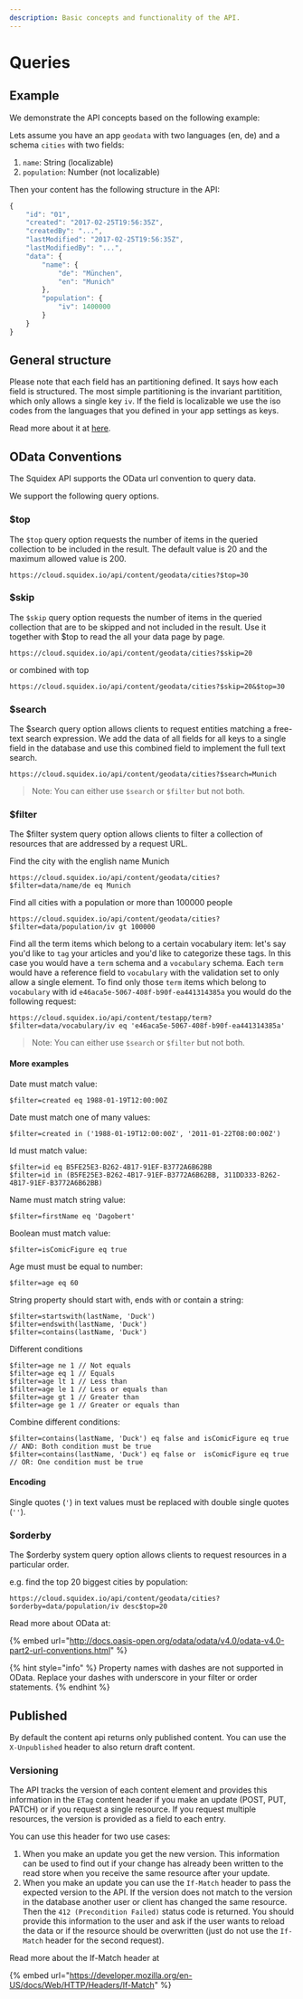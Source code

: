 ```yaml
---
description: Basic concepts and functionality of the API.
---
```


# Queries

## Example

We demonstrate the API concepts based on the following example:

Lets assume you have an app `geodata` with two languages \(en, de\) and a schema `cities` with two fields:

1. `name`: String \(localizable\)
2. `population`: Number \(not localizable\)

Then your content has the following structure in the API:

```javascript
{
    "id": "01",
    "created": "2017-02-25T19:56:35Z",
    "createdBy": "...",
    "lastModified": "2017-02-25T19:56:35Z",
    "lastModifiedBy": "...",
    "data": {
        "name": {
            "de": "München",
            "en": "Munich"
        },
        "population": {
            "iv": 1400000
        }
    }
}
```

## General structure

Please note that each field has an partitioning defined. It says how each field is structured. The most simple partitioning is the invariant partitition, which only allows a single key `iv`. If the field is localizable we use the iso codes from the languages that you defined in your app settings as keys.

Read more about it at [here](https://github.com/Squidex/squidex-docs2/tree/b2a368965b422e9e3c7d8e12a959c6412e74b23c/04-concepts/01-localization.md).

## OData Conventions

The Squidex API supports the OData url convention to query data.

We support the following query options.

### $top

The `$top` query option requests the number of items in the queried collection to be included in the result. The default value is 20 and the maximum allowed value is 200.

```text
https://cloud.squidex.io/api/content/geodata/cities?$top=30
```

### $skip

The `$skip` query option requests the number of items in the queried collection that are to be skipped and not included in the result. Use it together with $top to read the all your data page by page.

```text
https://cloud.squidex.io/api/content/geodata/cities?$skip=20
```

or combined with top

```text
https://cloud.squidex.io/api/content/geodata/cities?$skip=20&$top=30
```

### $search

The $search query option allows clients to request entities matching a free-text search expression. We add the data of all fields for all keys to a single field in the database and use this combined field to implement the full text search.

```text
https://cloud.squidex.io/api/content/geodata/cities?$search=Munich
```

> Note: You can either use `$search` or `$filter` but not both.

### $filter

The $filter system query option allows clients to filter a collection of resources that are addressed by a request URL.

Find the city with the english name Munich

```text
https://cloud.squidex.io/api/content/geodata/cities?$filter=data/name/de eq Munich
```

Find all cities with a population or more than 100000 people

```text
https://cloud.squidex.io/api/content/geodata/cities?$filter=data/population/iv gt 100000
```

Find all the term items which belong to a certain vocabulary item: let's say you'd like to `tag` your articles and you'd like to categorize these tags. In this case you would have a `term` schema and a `vocabulary` schema. Each `term` would have a reference field to `vocabulary` with the validation set to only allow a single element. To find only those `term` items which belong to `vocabulary` with id `e46aca5e-5067-408f-b90f-ea441314385a` you would do the following request:

```text
https://cloud.squidex.io/api/content/testapp/term?$filter=data/vocabulary/iv eq 'e46aca5e-5067-408f-b90f-ea441314385a'
```

> Note: You can either use `$search` or `$filter` but not both.

#### More examples

Date must match value:

```text
$filter=created eq 1988-01-19T12:00:00Z
```

Date must match one of many values:

```text
$filter=created in ('1988-01-19T12:00:00Z', '2011-01-22T08:00:00Z')
```

Id must match value:

```text
$filter=id eq B5FE25E3-B262-4B17-91EF-B3772A6B62BB
$filter=id in (B5FE25E3-B262-4B17-91EF-B3772A6B62BB, 311DD333-B262-4B17-91EF-B3772A6B62BB)
```

Name must match string value:

```text
$filter=firstName eq 'Dagobert'
```

Boolean must match value:

```text
$filter=isComicFigure eq true
```

Age must must be equal to number:

```text
$filter=age eq 60
```

String property should start with, ends with or contain a string:

```text
$filter=startswith(lastName, 'Duck')
$filter=endswith(lastName, 'Duck')
$filter=contains(lastName, 'Duck')
```

Different conditions

```text
$filter=age ne 1 // Not equals
$filter=age eq 1 // Equals
$filter=age lt 1 // Less than
$filter=age le 1 // Less or equals than
$filter=age gt 1 // Greater than
$filter=age ge 1 // Greater or equals than
```

Combine different conditions:

```text
$filter=contains(lastName, 'Duck') eq false and isComicFigure eq true // AND: Both condition must be true
$filter=contains(lastName, 'Duck') eq false or  isComicFigure eq true // OR: One condition must be true
```

#### Encoding

Single quotes \(`'`\) in text values must be replaced with double single quotes \(`''`\).

### $orderby

The $orderby system query option allows clients to request resources in a particular order.

e.g. find the top 20 biggest cities by population:

```text
https://cloud.squidex.io/api/content/geodata/cities?$orderby=data/population/iv desc$top=20
```

Read more about OData at: 

{% embed url="http://docs.oasis-open.org/odata/odata/v4.0/odata-v4.0-part2-url-conventions.html" %}

{% hint style="info" %}
Property names with dashes are not supported in OData. Replace your dashes with underscore in your filter or order statements.
{% endhint %}

## Published

By default the content api returns only published content. You can use the `X-Unpublished` header to also return draft content.

### Versioning

The API tracks the version of each content element and provides this information in the `ETag` content header if you make an update \(POST, PUT, PATCH\) or if you request a single resource. If you request multiple resources, the version is provided as a field to each entry.

You can use this header for two use cases:

1. When you make an update you get the new version. This information can be used to find out if your change has already been written to the read store when you receive the same resource after your update.
2. When you make an update you can use the `If-Match` header to pass the expected version to the API. If the version does not match to the version in the database another user or client has changed the same resource. Then the `412 (Precondition Failed)` status code is returned. You should provide this information to the user and ask if the user wants to reload the data or if the resource should be overwritten \(just do not use the `If-Match` header for the second request\).

Read more about the If-Match header at

{% embed url="https://developer.mozilla.org/en-US/docs/Web/HTTP/Headers/If-Match" %}

